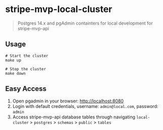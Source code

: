 # stripe-mvp-local-cluster

> Postgres 14.x and pgAdmin containters for local development for stripe-mvp-api


## Usage

```shell
# Start the cluster
make up

# Stop the cluster
make down
```

## Easy Access
1. Open pgadmin in your browser: [http://localhost:8080](http://localhost:8080)
2. Login with default credentials, username: `admin@local.com`, password: `admin`
3. Access stripe-mvp-api database tables through navigating `local-cluster` > `postgres` > `schemas` > `public` > `tables`



  